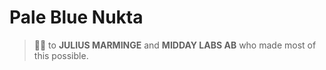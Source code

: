# Pale Blue Nukta

> 🙌🏽 to **JULIUS MARMINGE** and **MIDDAY LABS AB** who made most of this possible.
